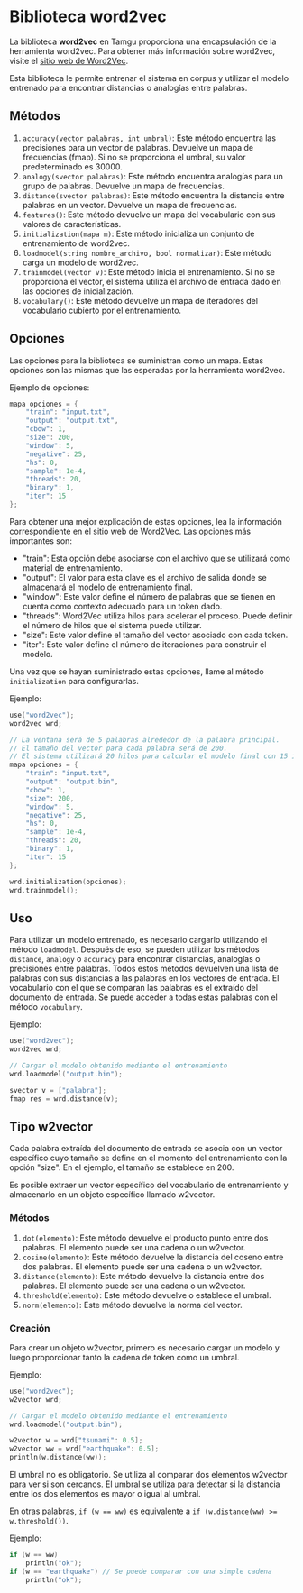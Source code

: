 # Biblioteca word2vec

La biblioteca **word2vec** en Tamgu proporciona una encapsulación de la herramienta word2vec. Para obtener más información sobre word2vec, visite el [sitio web de Word2Vec](https://code.google.com/p/word2vec/).

Esta biblioteca le permite entrenar el sistema en corpus y utilizar el modelo entrenado para encontrar distancias o analogías entre palabras.

## Métodos

1. `accuracy(vector palabras, int umbral)`: Este método encuentra las precisiones para un vector de palabras. Devuelve un mapa de frecuencias (fmap). Si no se proporciona el umbral, su valor predeterminado es 30000.
2. `analogy(svector palabras)`: Este método encuentra analogías para un grupo de palabras. Devuelve un mapa de frecuencias.
3. `distance(svector palabras)`: Este método encuentra la distancia entre palabras en un vector. Devuelve un mapa de frecuencias.
4. `features()`: Este método devuelve un mapa del vocabulario con sus valores de características.
5. `initialization(mapa m)`: Este método inicializa un conjunto de entrenamiento de word2vec.
6. `loadmodel(string nombre_archivo, bool normalizar)`: Este método carga un modelo de word2vec.
7. `trainmodel(vector v)`: Este método inicia el entrenamiento. Si no se proporciona el vector, el sistema utiliza el archivo de entrada dado en las opciones de inicialización.
8. `vocabulary()`: Este método devuelve un mapa de iteradores del vocabulario cubierto por el entrenamiento.

## Opciones

Las opciones para la biblioteca se suministran como un mapa. Estas opciones son las mismas que las esperadas por la herramienta word2vec.

Ejemplo de opciones:
```cpp
mapa opciones = {
    "train": "input.txt",
    "output": "output.txt",
    "cbow": 1,
    "size": 200,
    "window": 5,
    "negative": 25,
    "hs": 0,
    "sample": 1e-4,
    "threads": 20,
    "binary": 1,
    "iter": 15
};
```

Para obtener una mejor explicación de estas opciones, lea la información correspondiente en el sitio web de Word2Vec. Las opciones más importantes son:
- "train": Esta opción debe asociarse con el archivo que se utilizará como material de entrenamiento.
- "output": El valor para esta clave es el archivo de salida donde se almacenará el modelo de entrenamiento final.
- "window": Este valor define el número de palabras que se tienen en cuenta como contexto adecuado para un token dado.
- "threads": Word2Vec utiliza hilos para acelerar el proceso. Puede definir el número de hilos que el sistema puede utilizar.
- "size": Este valor define el tamaño del vector asociado con cada token.
- "iter": Este valor define el número de iteraciones para construir el modelo.

Una vez que se hayan suministrado estas opciones, llame al método `initialization` para configurarlas.

Ejemplo:
```cpp
use("word2vec");
word2vec wrd;

// La ventana será de 5 palabras alrededor de la palabra principal.
// El tamaño del vector para cada palabra será de 200.
// El sistema utilizará 20 hilos para calcular el modelo final con 15 iteraciones.
mapa opciones = {
    "train": "input.txt",
    "output": "output.bin",
    "cbow": 1,
    "size": 200,
    "window": 5,
    "negative": 25,
    "hs": 0,
    "sample": 1e-4,
    "threads": 20,
    "binary": 1,
    "iter": 15
};

wrd.initialization(opciones);
wrd.trainmodel();
```

## Uso

Para utilizar un modelo entrenado, es necesario cargarlo utilizando el método `loadmodel`. Después de eso, se pueden utilizar los métodos `distance`, `analogy` o `accuracy` para encontrar distancias, analogías o precisiones entre palabras. Todos estos métodos devuelven una lista de palabras con sus distancias a las palabras en los vectores de entrada. El vocabulario con el que se comparan las palabras es el extraído del documento de entrada. Se puede acceder a todas estas palabras con el método `vocabulary`.

Ejemplo:
```cpp
use("word2vec");
word2vec wrd;

// Cargar el modelo obtenido mediante el entrenamiento
wrd.loadmodel("output.bin");

svector v = ["palabra"];
fmap res = wrd.distance(v);
```

## Tipo w2vector

Cada palabra extraída del documento de entrada se asocia con un vector específico cuyo tamaño se define en el momento del entrenamiento con la opción "size". En el ejemplo, el tamaño se establece en 200.

Es posible extraer un vector específico del vocabulario de entrenamiento y almacenarlo en un objeto específico llamado w2vector.

### Métodos

1. `dot(elemento)`: Este método devuelve el producto punto entre dos palabras. El elemento puede ser una cadena o un w2vector.
2. `cosine(elemento)`: Este método devuelve la distancia del coseno entre dos palabras. El elemento puede ser una cadena o un w2vector.
3. `distance(elemento)`: Este método devuelve la distancia entre dos palabras. El elemento puede ser una cadena o un w2vector.
4. `threshold(elemento)`: Este método devuelve o establece el umbral.
5. `norm(elemento)`: Este método devuelve la norma del vector.

### Creación

Para crear un objeto w2vector, primero es necesario cargar un modelo y luego proporcionar tanto la cadena de token como un umbral.

Ejemplo:
```cpp
use("word2vec");
w2vector wrd;

// Cargar el modelo obtenido mediante el entrenamiento
wrd.loadmodel("output.bin");

w2vector w = wrd["tsunami": 0.5];
w2vector ww = wrd["earthquake": 0.5];
println(w.distance(ww));
```

El umbral no es obligatorio. Se utiliza al comparar dos elementos w2vector para ver si son cercanos. El umbral se utiliza para detectar si la distancia entre los dos elementos es mayor o igual al umbral.

En otras palabras, `if (w == ww)` es equivalente a `if (w.distance(ww) >= w.threshold())`.

Ejemplo:
```cpp
if (w == ww)
    println("ok");
if (w == "earthquake") // Se puede comparar con una simple cadena
    println("ok");
```